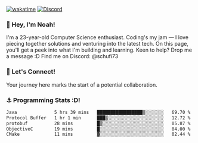 [![wakatime](https://wakatime.com/badge/user/018b5c7c-fde2-4105-aa96-f5c758abb0a2.svg)](https://wakatime.com/@018b5c7c-fde2-4105-aa96-f5c758abb0a2)
[![Discord](https://img.shields.io/badge/Discord-5865F2?style=flat&logo=discord&logoColor=white)](https://discord.gg/eAW8AGXaGu)



### 👋 Hey, I'm Noah!
I'm a 23-year-old Computer Science enthusiast. Coding's my jam — I love piecing together solutions and venturing into the latest tech. On this page, you'll get a peek into what I'm building and learning. Keen to help? Drop me a message :D 
Find me on Discord: @schufi73

### 🤝 Let's Connect!
Your journey here marks the start of a potential collaboration.

### ⚓ Programming Stats :D!
<!--START_SECTION:waka-->

```txt
Java              5 hrs 39 mins   █████████████████▒░░░░░░░   69.70 %
Protocol Buffer   1 hr 1 min      ███▒░░░░░░░░░░░░░░░░░░░░░   12.72 %
protobuf          28 mins         █▒░░░░░░░░░░░░░░░░░░░░░░░   05.87 %
ObjectiveC        19 mins         █░░░░░░░░░░░░░░░░░░░░░░░░   04.00 %
CMake             11 mins         ▓░░░░░░░░░░░░░░░░░░░░░░░░   02.44 %
```

<!--END_SECTION:waka-->
